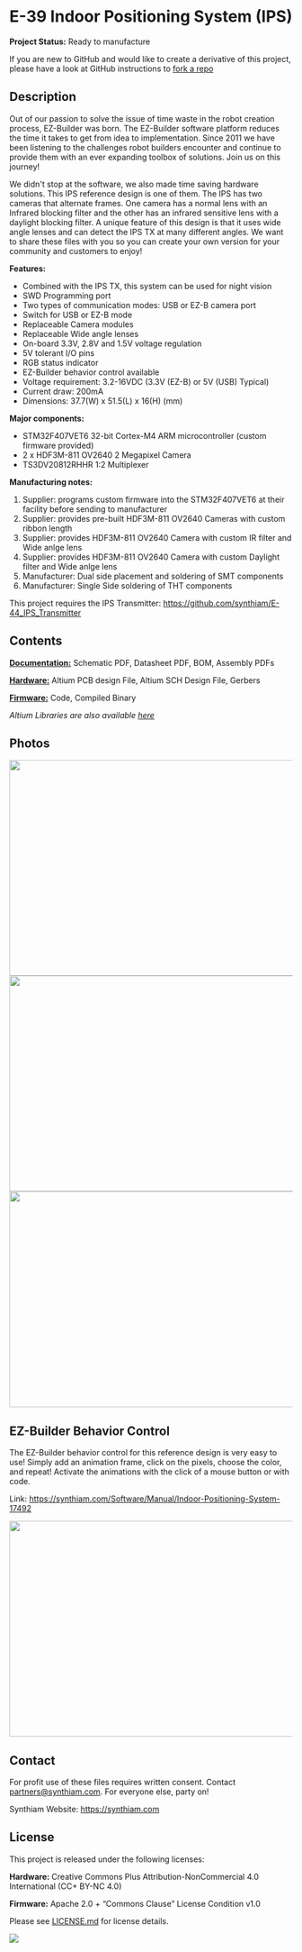 # E-39 Indoor Positioning System (IPS)

**Project Status:** Ready to manufacture

If you are new to GitHub and would like to create a derivative of this project, please have a look at GitHub instructions to [fork a repo](https://help.github.com/en/articles/fork-a-repo)

## Description

Out of our passion to solve the issue of time waste in the robot creation process, EZ-Builder was born. The EZ-Builder software platform reduces the time it takes to get from idea to implementation. Since 2011 we have been listening to the challenges robot builders encounter and continue to provide them with an ever expanding toolbox of solutions. Join us on this journey!

We didn't stop at the software, we also made time saving hardware solutions. This IPS reference design is one of them. The IPS has two cameras that alternate frames. One camera has a normal lens with an Infrared blocking filter and the other has an infrared sensitive lens with a daylight blocking filter. A unique feature of this design is that it uses wide angle lenses and can detect the IPS TX at many different angles. We want to share these files with you so you can create your own version for your community and customers to enjoy!

**Features:**
- Combined with the IPS TX, this system can be used for night vision
- SWD Programming port
- Two types of communication modes: USB or EZ-B camera port
- Switch for USB or EZ-B mode
- Replaceable Camera modules
- Replaceable Wide angle lenses
- On-board 3.3V, 2.8V and 1.5V voltage regulation
- 5V tolerant I/O pins
- RGB status indicator
- EZ-Builder behavior control available
- Voltage requirement: 3.2-16VDC (3.3V (EZ-B) or 5V (USB) Typical)
- Current draw: 200mA
- Dimensions: 37.7(W) x 51.5(L) x 16(H) (mm)

**Major components:** 
- STM32F407VET6 32-bit Cortex-M4 ARM microcontroller (custom firmware provided)
- 2 x HDF3M-811 OV2640 2 Megapixel Camera
- TS3DV20812RHHR 1:2 Multiplexer

**Manufacturing notes:** 
1. Supplier: programs custom firmware into the STM32F407VET6 at their facility before sending to manufacturer
2. Supplier: provides pre-built HDF3M-811 OV2640 Cameras with custom ribbon length
3. Supplier: provides HDF3M-811 OV2640 Camera with custom IR filter and Wide anlge lens 
4. Supplier: provides HDF3M-811 OV2640 Camera with custom Daylight filter and Wide anlge lens 
5. Manufacturer: Dual side placement and soldering of SMT components
6. Manufacturer: Single Side soldering of THT components

This project requires the IPS Transmitter: https://github.com/synthiam/E-44_IPS_Transmitter

## Contents

[**Documentation:**](https://github.com/synthiam/E-39_Indoor_Positioning_System/tree/master/E-39%20Documentation) Schematic PDF, Datasheet PDF, BOM, Assembly PDFs

[**Hardware:**](https://github.com/synthiam/E-39_Indoor_Positioning_System/tree/master/E-39%20Hardware) Altium PCB design File, Altium SCH Design File, Gerbers

[**Firmware:**](https://github.com/synthiam/E-39_Indoor_Positioning_System/tree/master/E-39%20Firmware) Code, Compiled Binary

*Altium Libraries are also available <a href="https://github.com/synthiam/Synthiam_Altium_Librairies">here</a>*

## Photos

<p align="left">
<img src="https://live.staticflickr.com/65535/46962806124_cfa921f407_k.jpg" width="683" height="383">
<img src="https://live.staticflickr.com/65535/47752093741_de2e21d5d2_k.jpg" width="683" height="383">
<img src="https://live.staticflickr.com/65535/32808700827_8a51697d4c_k.jpg" width="683" height="383"></p>

## EZ-Builder Behavior Control

The EZ-Builder behavior control for this reference design is very easy to use! Simply add an animation frame, click on the pixels, choose the color, and repeat! Activate the animations with the click of a mouse button or with code. 

Link: https://synthiam.com/Software/Manual/Indoor-Positioning-System-17492

<a href="https://synthiam.com/Software/Manual/Indoor-Positioning-System-17492"><img src="https://media.giphy.com/media/SvKddQhibbDmG6ItxO/giphy.gif" width="683" height="383"></a>

## Contact

For profit use of these files requires written consent. Contact partners@synthiam.com. For everyone else, party on!

Synthiam Website: https://synthiam.com

## License

This project is released under the following licenses:

**Hardware:** Creative Commons Plus Attribution-NonCommercial 4.0 International (CC+ BY-NC 4.0)

**Firmware:** Apache 2.0 + “Commons Clause” License Condition v1.0

Please see [LICENSE.md](https://github.com/synthiam/E-39_Indoor_Positioning_System/blob/master/LICENSE.md) for license details.

<a href="https://synthiam.com"><img src="https://live.staticflickr.com/65535/47791527651_358dffb302_m.jpg"></a>
